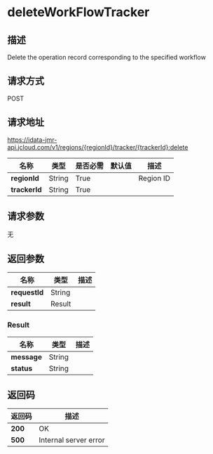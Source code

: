 # deleteWorkFlowTracker


## 描述
Delete the operation record corresponding to the specified workflow

## 请求方式
POST

## 请求地址
https://idata-jmr-api.jcloud.com/v1/regions/{regionId}/tracker/{trackerId}:delete

|名称|类型|是否必需|默认值|描述|
|---|---|---|---|---|
|**regionId**|String|True| |Region ID|
|**trackerId**|String|True| | |

## 请求参数
无


## 返回参数
|名称|类型|描述|
|---|---|---|
|**requestId**|String| |
|**result**|Result| |

### Result
|名称|类型|描述|
|---|---|---|
|**message**|String| |
|**status**|String| |

## 返回码
|返回码|描述|
|---|---|
|**200**|OK|
|**500**|Internal server error|
